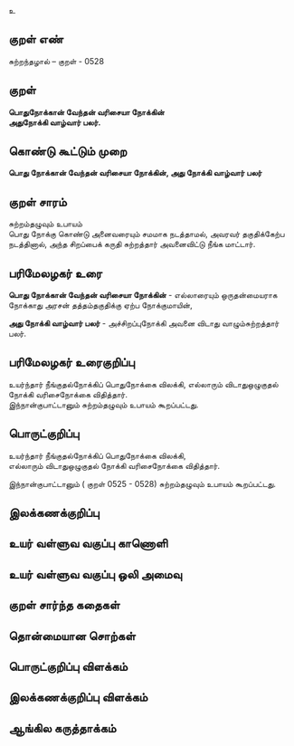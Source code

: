 உ

## குறள் எண் 

சுற்றந்தழால் – குறள் - 0528  

## குறள் 

**பொதுநோக்கான் வேந்தன் வரிசையா நோக்கின்  
அதுநோக்கி வாழ்வார் பலர்.**

## கொண்டு கூட்டும் முறை

**பொது நோக்கான் வேந்தன் வரிசையா நோக்கின், அது நோக்கி வாழ்வார் பலர்**

## குறள் சாரம் 

சுற்றம்தழுவும் உபாயம்  
பொது நோக்கு கொண்டு அனைவரையும் சமமாக நடத்தாமல், அவரவர் தகுதிக்கேற்ப நடத்தினால், அந்த சிறப்பைக் கருதி சுற்றத்தார் அவனைவிட்டு நீங்க மாட்டார்.  

## பரிமேலழகர் உரை

**பொது நோக்கான் வேந்தன் வரிசையா நோக்கின்** - எல்லாரையும் ஒருதன்மையராக நோக்காது அரசன் தத்தம்தகுதிக்கு ஏற்ப நோக்குமாயின்,  

**அது நோக்கி வாழ்வார் பலர்** - அச்சிறப்புநோக்கி அவனை விடாது வாழும்சுற்றத்தார் பலர்.   

## பரிமேலழகர் உரைகுறிப்பு   

உயர்ந்தார் நீங்குதல்நோக்கிப் பொதுநோக்கை விலக்கி, எல்லாரும் விடாதுஒழுகுதல் நோக்கி வரிசைநோக்கை விதித்தார்.  
இந்நான்குபாட்டானும் சுற்றம்தழுவும் உபாயம் கூறப்பட்டது.  

## பொருட்குறிப்பு 
  
உயர்ந்தார் நீங்குதல்நோக்கிப் பொதுநோக்கை விலக்கி,  
எல்லாரும் விடாதுஒழுகுதல் நோக்கி வரிசைநோக்கை விதித்தார்.  

இந்நான்குபாட்டானும் ( குறள் 0525 - 0528) சுற்றம்தழுவும் உபாயம் கூறப்பட்டது.  


## இலக்கணக்குறிப்பு  


## உயர் வள்ளுவ வகுப்பு காணொளி


## உயர் வள்ளுவ வகுப்பு ஒலி அமைவு 

 
## குறள் சார்ந்த கதைகள் 


## தொன்மையான சொற்கள்


## பொருட்குறிப்பு விளக்கம்


## இலக்கணக்குறிப்பு விளக்கம்


## ஆங்கில கருத்தாக்கம் 


